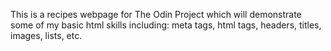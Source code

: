 This is a recipes webpage for The Odin Project which will demonstrate some of my basic html skills including: meta tags, html tags, headers, titles, images, lists, etc.